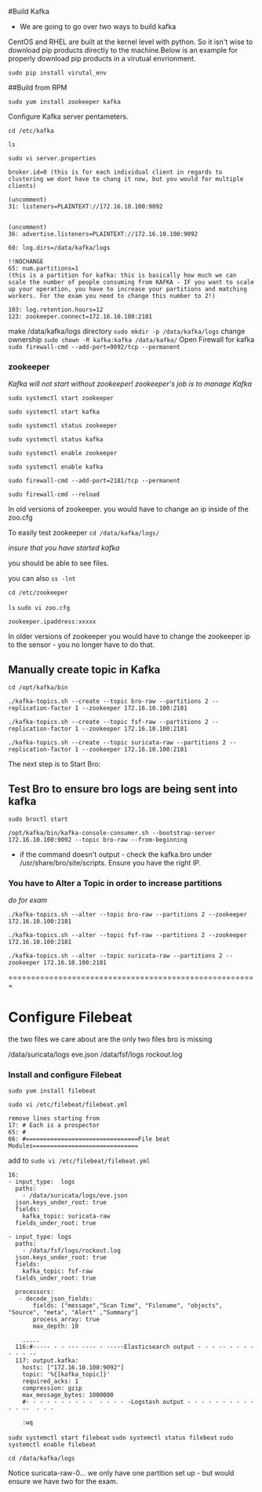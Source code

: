 #Build Kafka

* We are going to go over two ways to build kafka



CentOS and RHEL are built at the kernel level with python. So it isn't wise to download pip products directly to the machine.Below is an example for properly download pip products in a virutual envrionment.

`sudo pip install virutal_env`

##Build from RPM

`sudo yum install zookeeper kafka`

Configure Kafka server pentameters.

`cd /etc/kafka`

`ls`

`sudo vi server.properties`


```
broker.id=0 (this is for each individual client in regards to clustering we dont have to chang it now, but you would for multiple clients)

(uncomment)
31: listeners=PLAINTEXT://172.16.10.100:9092


(uncomment)
36: advertise.listeners=PLAINTEXT://172.16.10.100:9092

60: log.dirs=/data/kafka/logs

!!NOCHANGE
65: num.partitions=1
(this is a partition for kafka: this is basically how much we can scale the number of people consuming from KAFKA - IF you want to scale up your operation, you have to increase your partitions and matching workers. For the exam you need to change this number to 2!)

103: log.retention.hours=12
123: zookeeper.connect=172.16.10.100:2181
```
make /data/kafka/logs directory
`sudo mkdir -p /data/kafka/logs`
change ownership
`sudo chown -R kafka:kafka /data/kafka/`
Open Firewall for kafka
`sudo firewall-cmd --add-port=9092/tcp --permanent`

### zookeeper
*Kafka will not start without zookeeper! zookeeper's job is to manage Kafka*

`sudo systemctl start zookeeper`

`sudo systemctl start kafka`

`sudo systemctl status zookeeper`

`sudo systemctl status kafka`

`sudo systemctl enable zookeeper`

`sudo systemctl enable kafka`

`sudo firewall-cmd --add-port=2181/tcp --permanent`

`sudo firewall-cmd --reload`

In old versions of zookeeper. you would have to change an ip inside of the zoo.cfg

To easily test zookeeper
`cd /data/kafka/logs/`

*insure that you have started kafka*

you should be able to see files.

you can also `ss -lnt`


`cd /etc/zookeeper`

`ls`
`sudo vi zoo.cfg`

```
zookeeper.ipaddress:xxxxx
```

In older versions of zookeeper you would have to change the zookeeper ip to the sensor - you no longer have to do that.


## Manually create topic in Kafka

`cd /opt/kafka/bin`

`./kafka-topics.sh --create --topic bro-raw --partitions 2 --replication-factor 1 --zookeeper 172.16.10.100:2181`

`./kafka-topics.sh --create --topic fsf-raw --partitions 2 --replication-factor 1 --zookeeper 172.16.10.100:2181`

`./kafka-topics.sh --create --topic suricata-raw --partitions 2 --replication-factor 1 --zookeeper 172.16.10.100:2181`

The next step is to Start Bro:
## Test Bro to ensure bro logs are being sent into kafka

`sudo broctl start`

`/opt/kafka/bin/kafka-console-consumer.sh --bootstrap-server 172.16.10.100:9092 --topic bro-raw --from-beginning`

- if the command doesn't output - check the kafka.bro under /usr/share/bro/site/scripts. Ensure you have the right IP.

### You have to Alter a Topic in order to increase partitions

*do for exam*

`./kafka-topics.sh --alter --topic bro-raw --partitions 2 --zookeeper 172.16.10.100:2181`

`./kafka-topics.sh --alter --topic fsf-raw --partitions 2 --zookeeper 172.16.10.100:2181`

`./kafka-topics.sh --alter --topic suricata-raw --partitions 2 --zookeeper 172.16.10.100:2181`

=======================================================
# Configure Filebeat

the two files we care about are the only two files bro is missing

/data/suricata/logs
eve.json
/data/fsf/logs
rockout.log

### Install and configure Filebeat
`sudo yum install filebeat`

`sudo vi /etc/filebeat/filebeat.yml`

```
remove lines starting from
17: # Each is a prospector
65: #
66: #================================File beat Modules==============================
```
add to `sudo vi /etc/filebeat/filebeat.yml`
```
16:
- input_type:  logs
  paths:
    - /data/suricata/logs/eve.json
  json.keys_under_root: true
  fields:
    kafka_topic: suricata-raw
  fields_under_root: true

- input_type: logs
  paths:
    - /data/fsf/logs/rockout.log
  json.keys_under_root: true
  fields:
    kafka_topic: fsf-raw
  fields_under_root: true

  processors:
   - decode_json_fields:
       fields: ["message","Scan Time", "Filename", "objects", "Source", "meta", "Alert" ,"Summary"]
       process_array: true
       max_depth: 10

    .....
  116:#----- - - --- ---- - -----Elasticsearch output - - - -- - - - - - - - --
  117: output.kafka:
    hosts: ["172.16.10.100:9092"]
    topic: '%{[kafka_topic]}'
    required_acks: 1
    compression: gzip
    max_message_bytes: 1000000
    #- - - - - - - - - -  - - - - -Logstash output - - - - - - - - - - - - --  - - -

    :wq

```

`sudo systemctl start filebeat`
`sudo systemctl status filebeat`
`sudo systemctl enable filebeat`

`cd /data/kafka/logs`

Notice suricata-raw-0... we only have one partition set up - but would ensure we have two for the exam.
